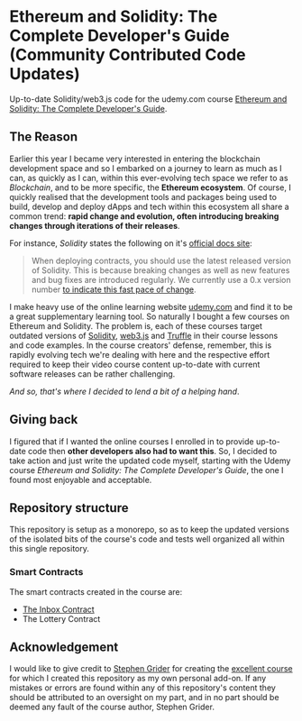# Ethereum and Solidity: The Complete Developer's Guide (Community Contributed Code Updates)

Up-to-date Solidity/web3.js code for the udemy.com course [Ethereum and Solidity: The Complete Developer's Guide](https://www.udemy.com/course/ethereum-and-solidity-the-complete-developers-guide/).

## The Reason

Earlier this year I became very interested in entering the blockchain development space and so I embarked on a journey to learn as much as I can, as quickly as I can, within this ever-evolving tech space we refer to as _Blockchain_, and to be more specific, the **Ethereum ecosystem**. Of course, I quickly realised that the development tools and packages being used to build, develop and deploy dApps and tech within this ecosystem all share a common trend: **rapid change and evolution, often introducing breaking changes through iterations of their releases**.

For instance, _Solidity_ states the following on it's [official docs site](https://solidity.readthedocs.io/):

> When deploying contracts, you should use the latest released version of Solidity. This is because breaking changes as well as new features and bug fixes are introduced regularly. We currently use a 0.x version number [to indicate this fast pace of change](https://semver.org/#spec-item-4).

I make heavy use of the online learning website [udemy.com](https://www.udemy.com/) and find it to be a great supplementary learning tool. So naturally I bought a few courses on Ethereum and Solidity. The problem is, each of these courses target outdated versions of [Solidity](https://solidity.readthedocs.io/), [web3.js](https://web3js.readthedocs.io/) and [Truffle](https://www.trufflesuite.com/) in their course lessons and code examples. In the course creators' defense, remember, this is rapidly evolving tech we're dealing with here and the respective effort required to keep their video course content up-to-date with current software releases can be rather challenging.

_And so, that's where I decided to lend a bit of a helping hand_.

## Giving back

I figured that if I wanted the online courses I enrolled in to provide up-to-date code then **other developers also had to want this**. So, I decided to take action and just write the updated code myself, starting with the Udemy course _Ethereum and Solidity: The Complete Developer's Guide_, the one I found most enjoyable and acceptable.

## Repository structure

This repository is setup as a monorepo, so as to keep the updated versions of the isolated bits of the course's code and tests well organized all within this single repository.

### Smart Contracts

The smart contracts created in the course are:

- [The Inbox Contract](/inbox)
- The Lottery Contract

## Acknowledgement

I would like to give credit to [Stephen Grider](https://www.udemy.com/user/sgslo/) for creating the [excellent course](https://www.udemy.com/course/ethereum-and-solidity-the-complete-developers-guide/) for which I created this repository as my own personal add-on. If any mistakes or errors are found within any of this repository's content they should be attributed to an oversight on my part, and in no part should be deemed any fault of the course author, Stephen Grider.
